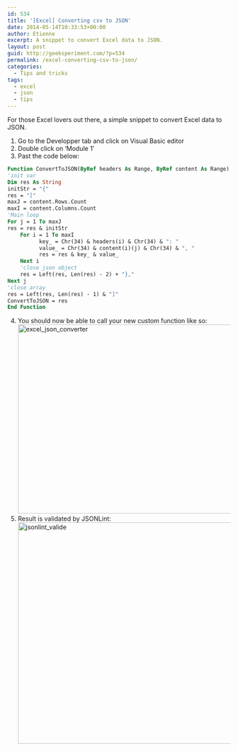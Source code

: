 ```yaml
---
id: 534
title: '[Excel] Converting csv to JSON'
date: 2014-05-14T10:33:53+00:00
author: Etienne
excerpt: A snippet to convert Excel data to JSON.
layout: post
guid: http://geeksperiment.com/?p=534
permalink: /excel-converting-csv-to-json/
categories:
  - Tips and tricks
tags:
  - excel
  - json
  - tips
---
```

For those Excel lovers out there, a simple snippet to convert Excel data to JSON.

  1. Go to the Developper tab and click on Visual Basic editor
  2. Double click on &lsquo;Module 1&rsquo;
  3. Past the code below:
  ```vb
Function ConvertToJSON(ByRef headers As Range, ByRef content As Range) As String
  'init var
  Dim res As String
  initStr = "{"
  res = "["
  maxJ = content.Rows.Count
  maxI = content.Columns.Count
  'Main loop
  For j = 1 To maxJ
  res = res & initStr
      For i = 1 To maxI
            key_ = Chr(34) & headers(i) & Chr(34) & ": "
            value_ = Chr(34) & content(i)(j) & Chr(34) & ", "
            res = res & key_ & value_
      Next i
      'close json object
      res = Left(res, Len(res) - 2) + "},"
  Next j
  'close array
  res = Left(res, Len(res) - 1) & "]"
  ConvertToJSON = res
End Function
```

4. You should now be able to call your new custom function like so:[<img class="aligncenter size-full wp-image-538" src="http://geeksperiment.com/wp-content/uploads/2014/05/excel_json_converter.png" alt="excel_json_converter" width="901" height="427" srcset="http://geeksperiment.com/wp-content/uploads/2014/05/excel_json_converter.png 901w" sizes="(max-width: 901px) 100vw, 901px" />](http://geeksperiment.com/wp-content/uploads/2014/05/excel_json_converter.png)
5. Result is validated by JSONLint:[<img class="aligncenter size-full wp-image-548" src="http://geeksperiment.com/wp-content/uploads/2014/05/jsonlint_valide.png" alt="jsonlint_valide" width="974" height="500" srcset="http://geeksperiment.com/wp-content/uploads/2014/05/jsonlint_valide.png 974w" sizes="(max-width: 974px) 100vw, 974px" />](http://geeksperiment.com/wp-content/uploads/2014/05/jsonlint_valide.png)